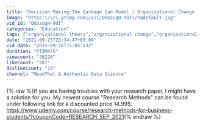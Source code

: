 ```yaml
---
title: "Decision Making:The Garbage Can Model | Organizational Change | MeanThat"
image: "https:\/\/i.ytimg.com\/vi\/QGozugH-9UI\/hqdefault.jpg"
vid_id: "QGozugH-9UI"
categories: "Education"
tags: ["organizational theory","organizational change","organisational change"]
date: "2021-09-25T23:34:47+03:00"
vid_date: "2015-09-26T15:05:13Z"
duration: "PT3M47S"
viewcount: "38220"
likeCount: "201"
dislikeCount: "13"
channel: "MeanThat & Authentic Data Science"
---
```

{% raw %}If you are having troubles with your research paper, I might have a solution for you. My newest course &quot;Research Methods&quot; can be found under following link for a discounted price 14.99$: <a rel="nofollow" target="blank" href="https://www.udemy.com/course/research-methods-for-business-students/?couponCode=RESEARCH_SEP_2021">https://www.udemy.com/course/research-methods-for-business-students/?couponCode=RESEARCH_SEP_2021</a>{% endraw %}
